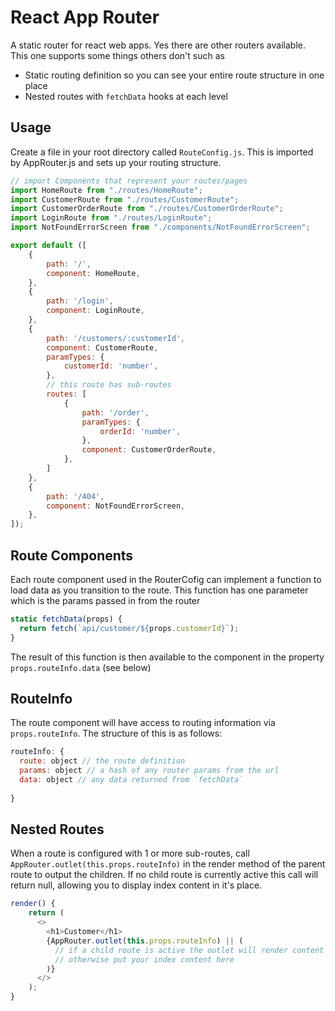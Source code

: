 # React App Router
A static router for react web apps. Yes there are other routers available. This one supports some things others don't such as

* Static routing definition so you can see your entire route structure in one place
* Nested routes with `fetchData` hooks at each level

## Usage

Create a file in your root directory called `RouteConfig.js`. This is imported by AppRouter.js and sets up your routing structure.

```javascript
// import Components that represent your routes/pages
import HomeRoute from "./routes/HomeRoute";
import CustomerRoute from "./routes/CustomerRoute";
import CustomerOrderRoute from "./routes/CustomerOrderRoute";
import LoginRoute from "./routes/LoginRoute";
import NotFoundErrorScreen from "./components/NotFoundErrorScreen";

export default ([
    {
        path: '/',
        component: HomeRoute,
    },
    {
        path: '/login',
        component: LoginRoute,
    },
    {
        path: '/customers/:customerId',
        component: CustomerRoute,
        paramTypes: {
            customerId: 'number',
        },
        // this route has sub-routes
        routes: [
            {
                path: '/order',
                paramTypes: {
                    orderId: 'number',
                },
                component: CustomerOrderRoute,
            },
        ]
    },
    {
        path: '/404',
        component: NotFoundErrorScreen,
    },
]);
```

## Route Components
Each route component used in the RouterCofig can implement a function to load data as you transition to the route. This function has one parameter which is the params passed in from the router

```javascript
static fetchData(props) {
  return fetch(`api/customer/${props.customerId}`);
}
```
The result of this function is then available to the component in the property `props.routeInfo.data` (see below)

## RouteInfo
The route component will have access to routing information via `props.routeInfo`. The structure of this is as follows:
```javascript
routeInfo: {
  route: object // the route definition
  params: object // a hash of any router params from the url
  data: object // any data returned from `fetchData`
  
}
```

## Nested Routes
When a route is configured with 1 or more sub-routes, call `AppRouter.outlet(this.props.routeInfo)` in the render method of the parent route to output the children. If no child route is currently active this call will return null, allowing you to display index content in it's place.
```javascript
render() {
    return (
      <>
        <h1>Customer</h1>
        {AppRouter.outlet(this.props.routeInfo) || (
          // if a child route is active the outlet will render content
          // otherwise put your index content here
        )}
      </>
    );
}
```

